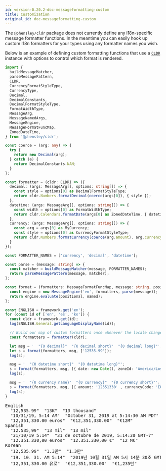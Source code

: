 ```yaml
---
id: version-0.20.2-doc-messageformatting-custom
title: Customization
original_id: doc-messageformatting-custom
---
```


The `@phensley/cldr` package does not currently define any i18n-specific message formatter functions. In the meantime you can easily hook up custom i18n formatters for your types using any formatter names you wish.

Below is an example of defining custom formatting functions that use a [`CLDR`](api-cldr.html) instance with options to control which format is rendered.

```typescript
import {
  buildMessageMatcher,
  parseMessagePattern,
  CLDR,
  CurrencyFormatStyleType,
  CurrencyType,
  Decimal,
  DecimalConstants,
  DecimalFormatStyleType,
  FormatWidthType,
  MessageArg,
  MessageNamedArgs,
  MessageEngine,
  MessageFormatFuncMap,
  ZonedDateTime,
} from '@phensley/cldr';

const coerce = (arg: any) => {
  try {
    return new Decimal(arg);
  } catch (e) {
    return DecimalConstants.NAN;
  }
};

const formatter = (cldr: CLDR) => ({
  decimal: (args: MessageArg[], options: string[]) => {
    const style = options[0] as DecimalFormatStyleType;
    return cldr.Numbers.formatDecimal(coerce(args[0]), { style });
  },
  datetime: (args: MessageArg[], options: string[]) => {
    const width = options[0] as FormatWidthType;
    return cldr.Calendars.formatDate(args[0] as ZonedDateTime, { datetime: width });
  },
  currency: (args: MessageArg[], options: string[]) => {
    const arg = args[0] as MyCurrency;
    const style = options[0] as CurrencyFormatStyleType;
    return cldr.Numbers.formatCurrency(coerce(arg.amount), arg.currencyCode, { style });
  }
});

const FORMATTER_NAMES = ['currency', 'decimal', 'datetime'];

const parse = (message: string) => {
  const matcher = buildMessageMatcher(message, FORMATTER_NAMES);
  return parseMessagePattern(message, matcher);
};

const format = (formatters: MessageFormatFuncMap, message: string, positional: MessageArg[], named: MessageNamedArgs = {}) => {
  const engine = new MessageEngine('en', formatters, parse(message));
  return engine.evaluate(positional, named);
};

const ENGLISH = framework.get('en');
for (const id of ['en', 'es', 'ko']) {
  const cldr = framework.get(id);
  log(ENGLISH.General.getLanguageDisplayName(id));

  // Build our map of custom formatters once whenever the locale changes
  const formatters = formatter(cldr);

  let msg = '  "{0 decimal}"  "{0 decimal short}"  "{0 decimal long}"';
  let s = format(formatters, msg, ['12535.99']);
  log(s);

  msg = '  "{0 datetime short}"  "{0 datetime long}"';
  s = format(formatters, msg, [{ date: new Date(), zoneId: 'America/Los_Angeles' }]);
  log(s);

  msg = '  "{0 currency name}"  "{0 currency}"  "{0 currency short}"';
  s = format(formatters, msg, [{ amount: '12351330' , currencyCode: 'EUR' }]);
  log(s);
}
```
<pre class="output">
English
  "12,535.99"  "13K"  "13 thousand"
  "10/31/19, 5:14 AM"  "October 31, 2019 at 5:14:30 AM PDT"
  "12,351,330.00 euros"  "€12,351,330.00"  "€12M"
Spanish
  "12.535,99"  "13 mil"  "13 mil"
  "31/10/19 5:14"  "31 de octubre de 2019, 5:14:30 GMT-7"
  "12.351.330,00 euros"  "12.351.330,00 €"  "12 M€"
Korean
  "12,535.99"  "1.3만"  "1.3만"
  "19. 10. 31. AM 5:14"  "2019년 10월 31일 AM 5시 14분 30초 GMT-7"
  "12,351,330.00 유로"  "€12,351,330.00"  "€1,235만"
</pre>